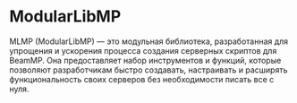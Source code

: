 # ModularLibMP
MLMP (ModularLibMP)  — это модульная библиотека, разработанная для упрощения и ускорения процесса создания серверных скриптов для BeamMP. Она предоставляет набор инструментов и функций, которые позволяют разработчикам быстро создавать, настраивать и расширять функциональность своих серверов без необходимости писать все с нуля.
